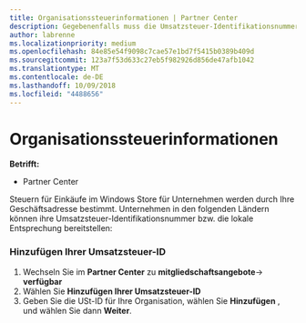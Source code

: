 ```yaml
---
title: Organisationssteuerinformationen | Partner Center
description: Gegebenenfalls muss die Umsatzsteuer-Identifikationsnummer Ihres Unternehmens hinzugefügt werden
author: labrenne
ms.localizationpriority: medium
ms.openlocfilehash: 84e85e54f9098c7cae57e1bd7f5415b0389b409d
ms.sourcegitcommit: 123a7f53d633c27eb5f982926d856de47afb1042
ms.translationtype: MT
ms.contentlocale: de-DE
ms.lasthandoff: 10/09/2018
ms.locfileid: "4488656"
---
```

# <a name="organization-tax-information"></a>Organisationssteuerinformationen

**Betrifft:**

-  Partner Center

Steuern für Einkäufe im Windows Store für Unternehmen werden durch Ihre Geschäftsadresse bestimmt. Unternehmen in den folgenden Ländern können ihre Umsatzsteuer-Identifikationsnummer bzw. die lokale Entsprechung bereitstellen:

### <a name="add-your-vat-id"></a>Hinzufügen Ihrer Umsatzsteuer-ID

1.  Wechseln Sie im **Partner Center** zu **mitgliedschaftsangebote**-> **verfügbar**
2.  Wählen Sie **Hinzufügen Ihrer Umsatzsteuer-ID**
3.  Geben Sie die USt-ID für Ihre Organisation, wählen Sie **Hinzufügen** , und wählen Sie dann **Weiter**.





 




